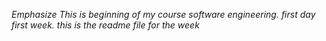 *Emphasize* _This is beginning of my course software engineering. first day first week. this is the readme file for the week_


